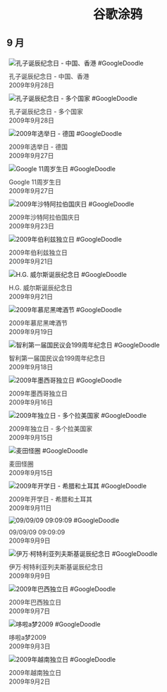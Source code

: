 
<h1 align="center"> 谷歌涂鸦 </h1>




## 9 月

<div class="image">


<img src="https://lh3.googleusercontent.com/G0Zivi5OqWr1HMkx-NHZDo46wEPvWLQlP7g0ZuCwlh-hD7koHWbxvfadsHkSvisq74aw9KdQV7hRIWT_tjvQYMr9Pm9Fzm66_dpDCrc=s660" alt="孔子诞辰纪念日 - 中国、香港 #GoogleDoodle" style="margin: 5px"/>
<div class="info" style="font-size: 14px; color:#333333; margin:5px"><div class="title">孔子诞辰纪念日 - 中国、香港</div><div class="date">2009年9月28日</div></div>

<img src="https://lh3.googleusercontent.com/y4D0MPOrPcPRPkPUlB5PGfSJ5iDEe8G2ABShD8wVuHVmrbAQ9QHB1wGl2QJ4fEzyjhhaKd86jDA27bmf7AsQ3RrX3yZs098ANFbSjG-Ydg=s660" alt="孔子诞辰纪念日 - 多个国家 #GoogleDoodle" style="margin: 5px"/>
<div class="info" style="font-size: 14px; color:#333333; margin:5px"><div class="title">孔子诞辰纪念日 - 多个国家</div><div class="date">2009年9月28日</div></div>

<img src="https://lh3.googleusercontent.com/NyTBCuItUIorXu66YW9HR_G97kksc7FUnK3OUuGfh7Pat772bd7lLMbQOG-sQQxqTyJwlwCWcBgwiFotSo13t8ByDZ1wVvPqfxDkkLISAA=s660" alt="2009年选举日 - 德国 #GoogleDoodle" style="margin: 5px"/>
<div class="info" style="font-size: 14px; color:#333333; margin:5px"><div class="title">2009年选举日 - 德国</div><div class="date">2009年9月27日</div></div>

<img src="https://lh3.googleusercontent.com/UiFsjEe4XMjphN-3CGWMP68x61tHOtMBqi7uRMg1XJAWd2qih9T0pkJDnjDsk4on8ShF75IneOORfpBcYKas_SdlVzi1Zl7muz1wdNfpZw=s660" alt="Google 11周岁生日 #GoogleDoodle" style="margin: 5px"/>
<div class="info" style="font-size: 14px; color:#333333; margin:5px"><div class="title">Google 11周岁生日</div><div class="date">2009年9月27日</div></div>

<img src="https://lh3.googleusercontent.com/98XCU4xb1E29_I4YxS0_NjrGwzsH0CRxsZptumfT2YjzFKayPCtKWTdvgRlIpX600MkA5K-HiIfqTNhVhI77QHwXLkRltdiBqPSzUuOe=s660" alt="2009年沙特阿拉伯国庆日 #GoogleDoodle" style="margin: 5px"/>
<div class="info" style="font-size: 14px; color:#333333; margin:5px"><div class="title">2009年沙特阿拉伯国庆日</div><div class="date">2009年9月23日</div></div>

<img src="//www.google.com/logos/2009/independencebz09.gif" alt="2009年伯利兹独立日 #GoogleDoodle" style="margin: 5px"/>
<div class="info" style="font-size: 14px; color:#333333; margin:5px"><div class="title">2009年伯利兹独立日</div><div class="date">2009年9月21日</div></div>

<img src="https://lh3.googleusercontent.com/Np8Vr9Yqv5MLxfVUtd5k3lB5xVl_FRplIL3GDPGPK0iRCB_LT1hjZNGXURCRICUh7aCDNk--JcRV_5JxJpGfnxdBp25IMiIG2fLX5_k=s660" alt="H.G. 威尔斯诞辰纪念日 #GoogleDoodle" style="margin: 5px"/>
<div class="info" style="font-size: 14px; color:#333333; margin:5px"><div class="title">H.G. 威尔斯诞辰纪念日</div><div class="date">2009年9月21日</div></div>

<img src="https://lh3.googleusercontent.com/sX-S71Ab0d5LI7GYUZyAbivInbAr2PlmPNhW1G8UIClmPb7TPdr4vNAEjfcTkPBxl6S0OdB_SPMOIIE32lc2bBlRmxYztBzAqmKkwT8=s660" alt="2009年慕尼黑啤酒节 #GoogleDoodle" style="margin: 5px"/>
<div class="info" style="font-size: 14px; color:#333333; margin:5px"><div class="title">2009年慕尼黑啤酒节</div><div class="date">2009年9月19日</div></div>

<img src="//www.google.com/logos/2009/chileindependence09.gif" alt="智利第一届国民议会199周年纪念日 #GoogleDoodle" style="margin: 5px"/>
<div class="info" style="font-size: 14px; color:#333333; margin:5px"><div class="title">智利第一届国民议会199周年纪念日</div><div class="date">2009年9月18日</div></div>

<img src="https://lh3.googleusercontent.com/s_NJF9NSEvP1yohhLBVmutquaIKXSxMDecHhkRWTiSxMkGFQPHRyU3pJt-h74xcbIZ6ch3X7W64aZ5mNbBZfKxWpMOqWpFrEFf574W9m=s660" alt="2009年墨西哥独立日 #GoogleDoodle" style="margin: 5px"/>
<div class="info" style="font-size: 14px; color:#333333; margin:5px"><div class="title">2009年墨西哥独立日</div><div class="date">2009年9月16日</div></div>

<img src="//www.google.com/logos/2009/independence_latam09.gif" alt="2009年独立日 - 多个拉美国家 #GoogleDoodle" style="margin: 5px"/>
<div class="info" style="font-size: 14px; color:#333333; margin:5px"><div class="title">2009年独立日 - 多个拉美国家</div><div class="date">2009年9月15日</div></div>

<img src="//www.google.com/logos/2009/goog_e.gif" alt="麦田怪圈 #GoogleDoodle" style="margin: 5px"/>
<div class="info" style="font-size: 14px; color:#333333; margin:5px"><div class="title">麦田怪圈</div><div class="date">2009年9月15日</div></div>

<img src="https://lh3.googleusercontent.com/iVHgW7Bo7zRmhHTta812a7s-5wDZKCrxvc-5CecJn-7GW5lq0oJURGsPmTVTzR7Hu0klVBOGsADR4pXTR7WBnIs8oj4EtnjKL3Q5rqoH=s660" alt="2009年开学日 - 希腊和土耳其 #GoogleDoodle" style="margin: 5px"/>
<div class="info" style="font-size: 14px; color:#333333; margin:5px"><div class="title">2009年开学日 - 希腊和土耳其</div><div class="date">2009年9月11日</div></div>

<img src="//www.google.com/logos/2009/090909.gif" alt="09/09/09 09:09:09 #GoogleDoodle" style="margin: 5px"/>
<div class="info" style="font-size: 14px; color:#333333; margin:5px"><div class="title">09/09/09 09:09:09</div><div class="date">2009年9月9日</div></div>

<img src="//www.google.com/logos/2009/ivankotlyarevsky09.gif" alt="伊万·柯特利亚列夫斯基诞辰纪念日 #GoogleDoodle" style="margin: 5px"/>
<div class="info" style="font-size: 14px; color:#333333; margin:5px"><div class="title">伊万·柯特利亚列夫斯基诞辰纪念日</div><div class="date">2009年9月9日</div></div>

<img src="https://lh3.googleusercontent.com/zhYrh91K9PJNVYYz5WoFu9dUSMke2oQ0gH7PxIZ84UnEUJBO8r9ueayGpmPRe3Yu0DSrX3tcPujfXc4USXnHqTM5am09-63dkJ2D1CI=s660" alt="2009年巴西独立日 #GoogleDoodle" style="margin: 5px"/>
<div class="info" style="font-size: 14px; color:#333333; margin:5px"><div class="title">2009年巴西独立日</div><div class="date">2009年9月7日</div></div>

<img src="https://lh3.googleusercontent.com/yLAuQ4Lpus3sUJ6q5kUJZUcV-HZk2eSYGJKK-c-qZ-UONyqVOdkXOGA59vfX1F_gHDuRlm-XFnwpc1NAfo-n5sLBwPc7sW2f_nI8w8Q=s660" alt="哆啦a梦2009 #GoogleDoodle" style="margin: 5px"/>
<div class="info" style="font-size: 14px; color:#333333; margin:5px"><div class="title">哆啦a梦2009</div><div class="date">2009年9月3日</div></div>

<img src="https://lh3.googleusercontent.com/ILIRR49KbRIu78kLty5BtCWobyQ_VEizBhokzeeplPJPUWLEo1JcYBm3FtCk3nUDxvZOl8rdZYThyhvKNYg3KzQCWhMdXvo0eCNbPGtR=s660" alt="2009年越南独立日 #GoogleDoodle" style="margin: 5px"/>
<div class="info" style="font-size: 14px; color:#333333; margin:5px"><div class="title">2009年越南独立日</div><div class="date">2009年9月2日</div></div>

</div>








